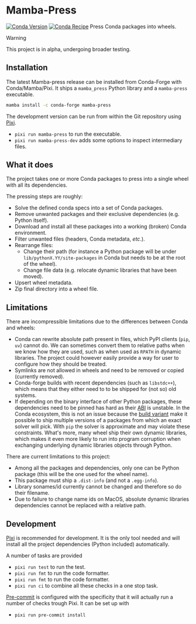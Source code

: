 # Mamba-Press
[![Conda Version](https://img.shields.io/conda/vn/conda-forge/mamba-press.svg)](https://anaconda.org/conda-forge/mamba-press) [![Conda Recipe](https://img.shields.io/badge/recipe-mamba--press-green.svg)](https://github.com/conda-forge/mamba-press-feedstock)
Press Conda packages into wheels.

> [!WARNING]
This project is in alpha, undergoing broader testing.


## Installation
The latest Mamba-press release can be installed from Conda-Forge with Conda/Mamba/Pixi.
It ships a ``mamba_press`` Python library and a ``mamba-press`` executable.

```bash
mamba install -c conda-forge mamba-press
```

The development version can be run from within the Git repository using [Pixi](https://pixi.sh).
- `pixi run mamba-press` to run the executable.
- `pixi run mamba-press-dev` adds some options to inspect intermediary files.

## What it does
The project takes one or more Conda packages to press into a single wheel with all its
dependencies.

The pressing steps are roughly:
- Solve the defined conda specs into a set of Conda packages.
- Remove unwanted packages and their exclusive dependencies (e.g. Python itself).
- Download and install all these packages into a working (broken) Conda environment.
- Filter unwanted files (headers, Conda metadata, _etc_.).
- Rearrange files:
  - Change their path (for instance a Python package will be under ``lib/pythonX.YY/site-packages``
    in Conda but needs to be at the root of the wheel).
  - Change file data (e.g. relocate dynamic libraries that have been moved).
- Upsert wheel metadata.
- Zip final directory into a wheel file.


## Limitations
There are incompressible limitations due to the differences between Conda and wheels:
- Conda can rewrite absolute path present in files, which PyPI clients (``pip``, ``uv``) cannot do.
  We can sometimes convert them to relative paths when we know how they are used, such as when used
  as ``RPATH`` in dynamic libraries. The project could however easily provide a way for user to
  configure how they should be treated.
- Symlinks are not allowed in wheels and need to be removed or copied (currently removed).
- Conda-forge builds with recent dependencies (such as ``libstdc++``), which means that they either
  need to to be shipped for (not so) old systems.
- If depending on the binary interface of other Python packages, these dependencies need to be
  pinned has hard as their [ABI](https://en.wikipedia.org/wiki/Application_binary_interface) is
  unstable.
  In the Conda ecosystem, this is not an issue because the
  [build variant](https://docs.conda.io/projects/conda-build/en/stable/resources/variants.html)
  make it possible to ship multiple versions of a packages from which an exact solver
  will pick.
  With ``pip`` the solver is approximate and may violate these constraints.
  What's more, many wheel ship their own dynamic libraries, which makes it even more likely to run
  into program corruption when exchanging underlying dynamic libraries objects through Python.

There are current limitations to this project:
- Among all the packages and dependencies, only one can be Python package (this will be the one used
for the wheel name).
- This package must ship a ``.dist-info`` (and not a ``.egg-info``).
- Library sonames/id currently cannot be changed and therefore so do their filename.
- Due to failure to change name ids on MacOS, absolute dynamic libraries dependencies cannot be
replaced with a relative path.


## Development
[Pixi](https://pixi.sh/) is recommended for development. It is the only tool needed and will
install all the project dependencies (Python included) automatically.

A number of tasks are provided
- `pixi run test` to run the test.
- `pixi run fmt` to run the code formatter.
- `pixi run fmt` to run the code formatter.
- `pixi run ci` to combine all these checks in a one stop task.

[Pre-commit](https://pre-commit.com/) is configured with the specificity that it will actually run
a number of checks trough Pixi.
It can be set up with
- `pixi run pre-commit install`
